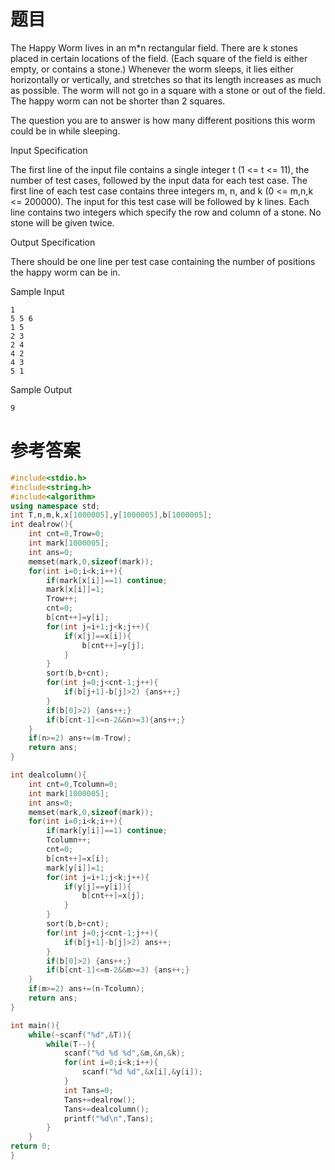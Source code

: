 # 题目
The Happy Worm lives in an m*n rectangular field. There are k stones placed in certain locations of the field. (Each square of the field is either empty, or contains a stone.) Whenever the worm sleeps, it lies either horizontally or vertically, and stretches so that its length increases as much as possible. The worm will not go in a square with a stone or out of the field. The happy worm can not be shorter than 2 squares.

The question you are to answer is how many different positions this worm could be in while sleeping.

Input Specification

The first line of the input file contains a single integer t (1 <= t <= 11), the number of test cases, followed by the input data for each test case. The first line of each test case contains three integers m, n, and k (0 <= m,n,k <= 200000). The input for this test case will be followed by k lines. Each line contains two integers which specify the row and column of a stone. No stone will be given twice.

Output Specification

There should be one line per test case containing the number of positions the happy worm can be in.

Sample Input
```
1
5 5 6
1 5
2 3
2 4
4 2
4 3
5 1
```
Sample Output
```
9
```
# 参考答案
```c++
#include<stdio.h>
#include<string.h>
#include<algorithm>
using namespace std;
int T,n,m,k,x[1000005],y[1000005],b[1000005];
int dealrow(){
    int cnt=0,Trow=0;
    int mark[1000005];
    int ans=0;
    memset(mark,0,sizeof(mark));
    for(int i=0;i<k;i++){
        if(mark[x[i]]==1) continue;
        mark[x[i]]=1;
        Trow++;
        cnt=0;
        b[cnt++]=y[i];
        for(int j=i+1;j<k;j++){
            if(x[j]==x[i]){
                b[cnt++]=y[j];    
            }
        }
        sort(b,b+cnt);
        for(int j=0;j<cnt-1;j++){
            if(b[j+1]-b[j]>2) {ans++;}
        }
        if(b[0]>2) {ans++;}
        if(b[cnt-1]<=n-2&&n>=3){ans++;}
    }
    if(n>=2) ans+=(m-Trow);
    return ans;
}

int dealcolumn(){
    int cnt=0,Tcolumn=0;
    int mark[1000005];
    int ans=0;
    memset(mark,0,sizeof(mark));
    for(int i=0;i<k;i++){
        if(mark[y[i]]==1) continue;
        Tcolumn++;
        cnt=0;
        b[cnt++]=x[i];
        mark[y[i]]=1;
        for(int j=i+1;j<k;j++){
            if(y[j]==y[i]){
                b[cnt++]=x[j];
            }
        }
        sort(b,b+cnt);
        for(int j=0;j<cnt-1;j++){
            if(b[j+1]-b[j]>2) ans++;
        }
        if(b[0]>2) {ans++;}
        if(b[cnt-1]<=m-2&&m>=3) {ans++;}
    }
    if(m>=2) ans+=(n-Tcolumn);
    return ans;
}

int main(){
    while(~scanf("%d",&T)){
        while(T--){
            scanf("%d %d %d",&m,&n,&k);
            for(int i=0;i<k;i++){
                scanf("%d %d",&x[i],&y[i]);
            }
            int Tans=0;
            Tans+=dealrow();
            Tans+=dealcolumn();
            printf("%d\n",Tans);
        }
    }
return 0;
}



